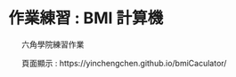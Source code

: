 <h1>作業練習 : BMI 計算機</h1>
    <ul>六角學院練習作業</ul>
    <ul>頁面顯示 : https://yinchengchen.github.io/bmiCaculator/</ul>

